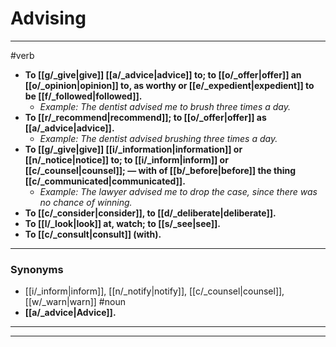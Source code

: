 # Advising
---
#verb
- **To [[g/_give|give]] [[a/_advice|advice]] to; to [[o/_offer|offer]] an [[o/_opinion|opinion]] to, as worthy or [[e/_expedient|expedient]] to be [[f/_followed|followed]].**
	- _Example: The dentist advised me to brush three times a day._
- **To [[r/_recommend|recommend]]; to [[o/_offer|offer]] as [[a/_advice|advice]].**
	- _Example: The dentist advised brushing three times a day._
- **To [[g/_give|give]] [[i/_information|information]] or [[n/_notice|notice]] to; to [[i/_inform|inform]] or [[c/_counsel|counsel]]; — with of [[b/_before|before]] the thing [[c/_communicated|communicated]].**
	- _Example: The lawyer advised me to drop the case, since there was no chance of winning._
- **To [[c/_consider|consider]], to [[d/_deliberate|deliberate]].**
- **To [[l/_look|look]] at, watch; to [[s/_see|see]].**
- **To [[c/_consult|consult]] (with).**
---
### Synonyms
- [[i/_inform|inform]], [[n/_notify|notify]], [[c/_counsel|counsel]], [[w/_warn|warn]]
#noun
- **[[a/_advice|Advice]].**
---
---
